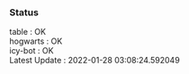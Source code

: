 ### Status


table : OK  
hogwarts : OK  
icy-bot : OK  
Latest Update : 2022-01-28 03:08:24.592049
